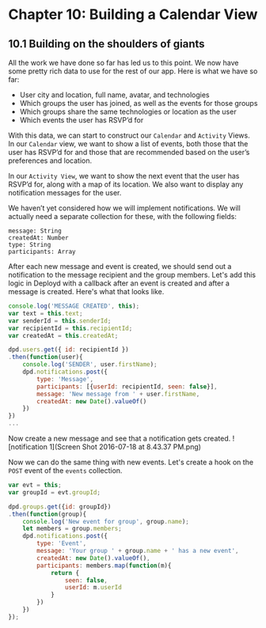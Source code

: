 # Chapter 10: Building a Calendar View

## 10.1 Building on the shoulders of giants

All the work we have done so far has led us to this point. We now have some pretty rich data to use for the rest of our app. Here is what we have so far:

-	User city and location, full name, avatar, and technologies
-	Which groups the user has joined, as well as the events for those groups
-	Which groups share the same technologies or location as the user
-	Which events the user has RSVP’d for

With this data, we can start to construct our `Calendar` and `Activity` Views. In our `Calendar` view, we want to show a list of events, both those that the user has RSVP’d for and those that are recommended based on the user’s preferences and location. 

In our `Activity View`, we want to show the next event that the user has RSVP’d for, along with a map of its location. We also want to display any notification messages for the user. 

We haven’t yet considered how we will implement notifications. We will actually need a separate collection for these, with the following fields: 

```
message: String
createdAt: Number
type: String
participants: Array
``` 

After each new message and event is created, we should send out a notification to the message recipient and the group members. Let's add this logic in Deployd with a callback after an event is created and after a message is created. Here's what that looks like.

```javascript
console.log('MESSAGE CREATED', this);
var text = this.text;
var senderId = this.senderId;
var recipientId = this.recipientId;
var createdAt = this.createdAt;

dpd.users.get({ id: recipientId })
.then(function(user){
    console.log('SENDER', user.firstName);
    dpd.notifications.post({
        type: 'Message',
        participants: [{userId: recipientId, seen: false}],
        message: 'New message from ' + user.firstName,
        createdAt: new Date().valueOf()
    })
})
...
```

Now create a new message and see that a notification gets created.
![notification 1](Screen Shot 2016-07-18 at 8.43.37 PM.png)

Now we can do the same thing with new events. Let's create a hook on the `POST` event of the `events` collection.

```javascript
var evt = this;
var groupId = evt.groupId;

dpd.groups.get({id: groupId})
.then(function(group){
    console.log('New event for group', group.name);
    let members = group.members;
    dpd.notifications.post({
        type: 'Event',
        message: 'Your group ' + group.name + ' has a new event',
        createdAt: new Date().valueOf(),
        participants: members.map(function(m){
            return {
                seen: false,
                userId: m.userId
            }
        })
    })
});

```
